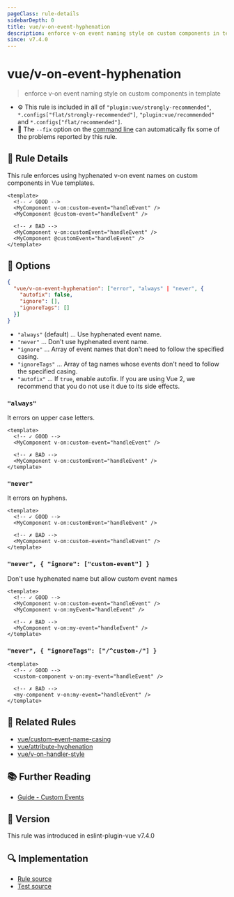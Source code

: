 ```yaml
---
pageClass: rule-details
sidebarDepth: 0
title: vue/v-on-event-hyphenation
description: enforce v-on event naming style on custom components in template
since: v7.4.0
---
```


# vue/v-on-event-hyphenation

> enforce v-on event naming style on custom components in template

- :gear: This rule is included in all of `"plugin:vue/strongly-recommended"`, `*.configs["flat/strongly-recommended"]`, `"plugin:vue/recommended"` and `*.configs["flat/recommended"]`.
- :wrench: The `--fix` option on the [command line](https://eslint.org/docs/user-guide/command-line-interface#fix-problems) can automatically fix some of the problems reported by this rule.

## :book: Rule Details

This rule enforces using hyphenated v-on event names on custom components in Vue templates.

<eslint-code-block fix :rules="{'vue/v-on-event-hyphenation': ['error', 'always', { autofix: true }]}">

```vue
<template>
  <!-- ✓ GOOD -->
  <MyComponent v-on:custom-event="handleEvent" />
  <MyComponent @custom-event="handleEvent" />

  <!-- ✗ BAD -->
  <MyComponent v-on:customEvent="handleEvent" />
  <MyComponent @customEvent="handleEvent" />
</template>
```

</eslint-code-block>

## :wrench: Options

```json
{
  "vue/v-on-event-hyphenation": ["error", "always" | "never", {
    "autofix": false,
    "ignore": [],
    "ignoreTags": []
  }]
}
```

- `"always"` (default) ... Use hyphenated event name.
- `"never"` ... Don't use hyphenated event name.
- `"ignore"` ... Array of event names that don't need to follow the specified casing.
- `"ignoreTags"` ... Array of tag names whose events don't need to follow the specified casing.
- `"autofix"` ... If `true`, enable autofix. If you are using Vue 2, we recommend that you do not use it due to its side effects.

### `"always"`

It errors on upper case letters.

<eslint-code-block fix :rules="{'vue/v-on-event-hyphenation': ['error', 'always', { autofix: true }]}">

```vue
<template>
  <!-- ✓ GOOD -->
  <MyComponent v-on:custom-event="handleEvent" />

  <!-- ✗ BAD -->
  <MyComponent v-on:customEvent="handleEvent" />
</template>
```

</eslint-code-block>

### `"never"`

It errors on hyphens.

<eslint-code-block fix :rules="{'vue/v-on-event-hyphenation': ['error', 'never', { autofix: true }]}">

```vue
<template>
  <!-- ✓ GOOD -->
  <MyComponent v-on:customEvent="handleEvent" />

  <!-- ✗ BAD -->
  <MyComponent v-on:custom-event="handleEvent" />
</template>
```

</eslint-code-block>

### `"never", { "ignore": ["custom-event"] }`

Don't use hyphenated name but allow custom event names

<eslint-code-block fix :rules="{'vue/v-on-event-hyphenation': ['error', 'never', { ignore: ['custom-event'], autofix: true }]}">

```vue
<template>
  <!-- ✓ GOOD -->
  <MyComponent v-on:custom-event="handleEvent" />
  <MyComponent v-on:myEvent="handleEvent" />

  <!-- ✗ BAD -->
  <MyComponent v-on:my-event="handleEvent" />
</template>
```

</eslint-code-block>

### `"never", { "ignoreTags": ["/^custom-/"] }`

<eslint-code-block fix :rules="{'vue/v-on-event-hyphenation': ['error', 'never', { ignoreTags: ['/^custom-/'], autofix: true }]}">

```vue
<template>
  <!-- ✓ GOOD -->
  <custom-component v-on:my-event="handleEvent" />

  <!-- ✗ BAD -->
  <my-component v-on:my-event="handleEvent" />
</template>
```

</eslint-code-block>

## :couple: Related Rules

- [vue/custom-event-name-casing](https://github.com/vuejs/eslint-plugin-vue/tree/refs/tags/master/docs/rules/custom-event-name-casing.md)
- [vue/attribute-hyphenation](https://github.com/vuejs/eslint-plugin-vue/tree/refs/tags/master/docs/rules/attribute-hyphenation.md)
- [vue/v-on-handler-style](https://github.com/vuejs/eslint-plugin-vue/tree/refs/tags/master/docs/rules/v-on-handler-style.md)

## :books: Further Reading

- [Guide - Custom Events]

[Guide - Custom Events]: https://vuejs.org/guide/components/events.html

## :rocket: Version

This rule was introduced in eslint-plugin-vue v7.4.0

## :mag: Implementation

- [Rule source](https://github.com/vuejs/eslint-plugin-vue/blob/master/lib/rules/v-on-event-hyphenation.js)
- [Test source](https://github.com/vuejs/eslint-plugin-vue/blob/master/tests/lib/rules/v-on-event-hyphenation.js)
